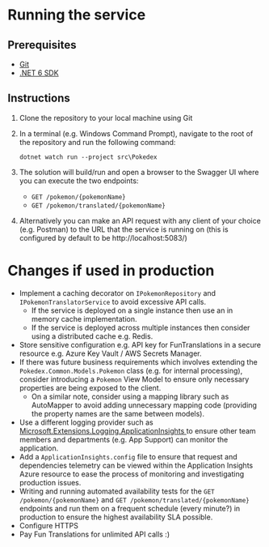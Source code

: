 # Running the service
## Prerequisites
- [Git](https://git-scm.com/downloads)
- [.NET 6 SDK](https://dotnet.microsoft.com/en-us/download)

## Instructions
1. Clone the repository to your local machine using Git
2. In a terminal (e.g. Windows Command Prompt), navigate to the root of the repository and run the following command:

    `dotnet watch run --project src\Pokedex`
3. The solution will build/run and open a browser to the Swagger UI where you can execute the two endpoints:
    - `GET /pokemon/{pokemonName}`
    - `GET /pokemon/translated/{pokemonName}`
4. Alternatively you can make an API request with any client of your choice (e.g. Postman) to the URL that the service is running on (this is configured by default to be http://localhost:5083/)

# Changes if used in production
- Implement a caching decorator on `IPokemonRepository` and `IPokemonTranslatorService` to avoid excessive API calls.
    - If the service is deployed on a single instance then use an in memory cache implementation.
    - If the service is deployed across multiple instances then consider using a distributed cache e.g. Redis.
- Store sensitive configuration e.g. API key for FunTranslations in a secure resource e.g. Azure Key Vault / AWS Secrets Manager.
- If there was future business requirements which involves extending the `Pokedex.Common.Models.Pokemon` class (e.g. for internal processing), consider introducing a `Pokemon` View Model to ensure only necessary properties are being exposed to the client.
    - On a similar note, consider using a mapping library such as AutoMapper to avoid adding unnecessary mapping code (providing the property names are the same between models).
- Use a different logging provider such as [Microsoft.Extensions.Logging.ApplicationInsights ](https://www.nuget.org/packages/Microsoft.Extensions.Logging.ApplicationInsights) to ensure other team members and departments (e.g. App Support) can monitor the application.
- Add a `ApplicationInsights.config` file to ensure that request and dependencies telemetry can be viewed within the Application Insights Azure resource to ease the process of monitoring and investigating production issues.
- Writing and running automated availability tests for the `GET /pokemon/{pokemonName}` and `GET /pokemon/translated/{pokemonName}` endpoints and run them on a frequent schedule (every minute?) in production to ensure the highest availability SLA possible.
- Configure HTTPS
- Pay Fun Translations for unlimited API calls :)